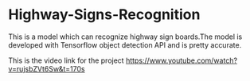 # Highway-Signs-Recognition
This is a model which can recognize highway sign boards.The model is developed with Tensorflow object detection API and is pretty accurate.

This is the video link for the project
https://www.youtube.com/watch?v=rujsbZVt6Sw&t=170s
